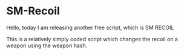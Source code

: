 # SM-Recoil

Hello, today I am releasing another free script, which is SM RECOIL

This is a relatively simply coded script which changes the recoil on a weapon using the weapon hash.
